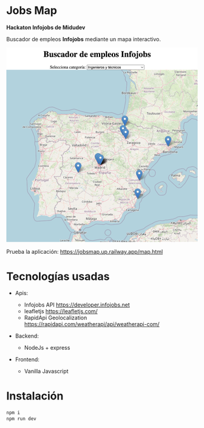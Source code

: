 # Jobs Map

**Hackaton Infojobs de Midudev**

Buscador de empleos **Infojobs** mediante un mapa interactivo.



![foto app](mapa.png)


Prueba la aplicación:
https://jobsmap.up.railway.app/map.html



# Tecnologías usadas

- Apis:
    - Infojobs API https://developer.infojobs.net
    - leafletjs https://leafletjs.com/
    - RapidApi Geolocalization https://rapidapi.com/weatherapi/api/weatherapi-com/

- Backend: 
    - NodeJs + express
- Frontend:
    - Vanilla Javascript


# Instalación
```
npm i
npm run dev
```
